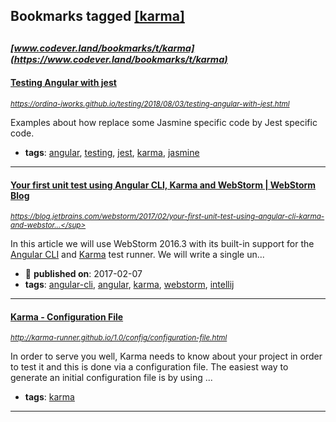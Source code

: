 ## Bookmarks tagged [[karma]](https://www.codever.land/search?q=[karma])

_<sup><sup>[www.codever.land/bookmarks/t/karma](https://www.codever.land/bookmarks/t/karma)</sup></sup>_
---
#### [Testing Angular with jest ](https://ordina-jworks.github.io/testing/2018/08/03/testing-angular-with-jest.html)
_<sup>https://ordina-jworks.github.io/testing/2018/08/03/testing-angular-with-jest.html</sup>_

Examples about how replace some Jasmine specific code by Jest specific code.

* **tags**: [angular](../tagged/angular.md), [testing](../tagged/testing.md), [jest](../tagged/jest.md), [karma](../tagged/karma.md), [jasmine](../tagged/jasmine.md)
---
#### [Your first unit test using Angular CLI, Karma and WebStorm | WebStorm Blog](https://blog.jetbrains.com/webstorm/2017/02/your-first-unit-test-using-angular-cli-karma-and-webstorm/)
_<sup>https://blog.jetbrains.com/webstorm/2017/02/your-first-unit-test-using-angular-cli-karma-and-webstor...</sup>_

In this article we will use WebStorm 2016.3 with its built-in support for the [Angular CLI](https://cli.angular.io/) and [Karma](https://karma-runner.github.io/) test runner. We will write a single un...
* :calendar: **published on**: 2017-02-07
* **tags**: [angular-cli](../tagged/angular-cli.md), [angular](../tagged/angular.md), [karma](../tagged/karma.md), [webstorm](../tagged/webstorm.md), [intellij](../tagged/intellij.md)
---
#### [Karma - Configuration File](http://karma-runner.github.io/1.0/config/configuration-file.html)
_<sup>http://karma-runner.github.io/1.0/config/configuration-file.html</sup>_

In order to serve you well, Karma needs to know about your project in order to test it and this is done via a configuration file. The easiest way to generate an initial configuration file is by using ...
* **tags**: [karma](../tagged/karma.md)
---
